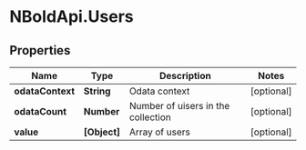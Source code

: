 # NBoldApi.Users

## Properties

Name | Type | Description | Notes
------------ | ------------- | ------------- | -------------
**odataContext** | **String** | Odata context | [optional] 
**odataCount** | **Number** | Number of uisers in the collection | [optional] 
**value** | **[Object]** | Array of users | [optional] 


